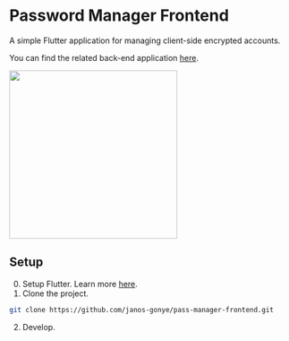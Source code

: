 # Password Manager Frontend

A simple Flutter application for managing client-side encrypted accounts.

You can find the related back-end application [here](https://github.com/janos-gonye/pass-manager).

<img src="https://github.com/janos-gonye/pass-manager-frontend/blob/master/demo/passman-demo.gif" width="300" />

## Setup

0. Setup Flutter. Learn more [here](https://flutter.dev/docs/get-started/install).
1. Clone the project.
```sh
git clone https://github.com/janos-gonye/pass-manager-frontend.git
```
2. Develop.
